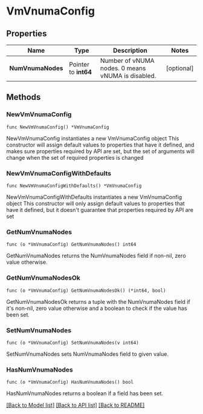 # VmVnumaConfig

## Properties

Name | Type | Description | Notes
------------ | ------------- | ------------- | -------------
**NumVnumaNodes** | Pointer to **int64** | Number of vNUMA nodes. 0 means vNUMA is disabled. | [optional] 

## Methods

### NewVmVnumaConfig

`func NewVmVnumaConfig() *VmVnumaConfig`

NewVmVnumaConfig instantiates a new VmVnumaConfig object
This constructor will assign default values to properties that have it defined,
and makes sure properties required by API are set, but the set of arguments
will change when the set of required properties is changed

### NewVmVnumaConfigWithDefaults

`func NewVmVnumaConfigWithDefaults() *VmVnumaConfig`

NewVmVnumaConfigWithDefaults instantiates a new VmVnumaConfig object
This constructor will only assign default values to properties that have it defined,
but it doesn't guarantee that properties required by API are set

### GetNumVnumaNodes

`func (o *VmVnumaConfig) GetNumVnumaNodes() int64`

GetNumVnumaNodes returns the NumVnumaNodes field if non-nil, zero value otherwise.

### GetNumVnumaNodesOk

`func (o *VmVnumaConfig) GetNumVnumaNodesOk() (*int64, bool)`

GetNumVnumaNodesOk returns a tuple with the NumVnumaNodes field if it's non-nil, zero value otherwise
and a boolean to check if the value has been set.

### SetNumVnumaNodes

`func (o *VmVnumaConfig) SetNumVnumaNodes(v int64)`

SetNumVnumaNodes sets NumVnumaNodes field to given value.

### HasNumVnumaNodes

`func (o *VmVnumaConfig) HasNumVnumaNodes() bool`

HasNumVnumaNodes returns a boolean if a field has been set.


[[Back to Model list]](../README.md#documentation-for-models) [[Back to API list]](../README.md#documentation-for-api-endpoints) [[Back to README]](../README.md)


